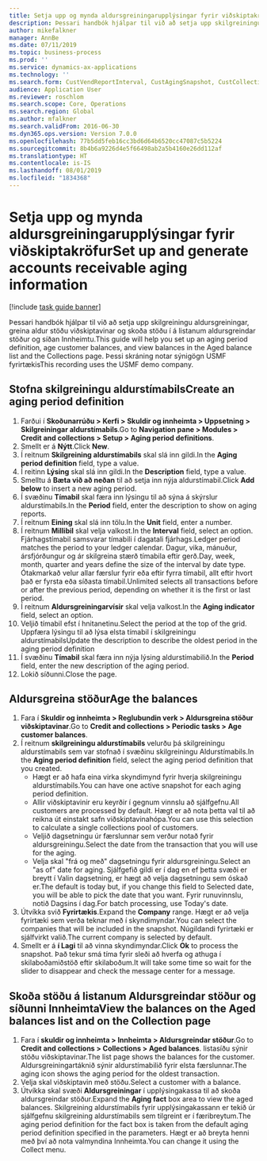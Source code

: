 ```yaml
---
title: Setja upp og mynda aldursgreiningarupplýsingar fyrir viðskiptakröfur
description: Þessari handbók hjálpar til við að setja upp skilgreiningu aldursgreiningar, greina aldur stöðu viðskiptavinar og skoða stöðu í á listanum aldursgreindar stöður og síðan Innheimtu.
author: mikefalkner
manager: AnnBe
ms.date: 07/11/2019
ms.topic: business-process
ms.prod: ''
ms.service: dynamics-ax-applications
ms.technology: ''
ms.search.form: CustVendReportInterval, CustAgingSnapshot, CustCollectionsPoolsListPage, CustCollections
audience: Application User
ms.reviewer: roschlom
ms.search.scope: Core, Operations
ms.search.region: Global
ms.author: mfalkner
ms.search.validFrom: 2016-06-30
ms.dyn365.ops.version: Version 7.0.0
ms.openlocfilehash: 77b5dd5feb16cc3bd6d64b6520cc47087c5b5224
ms.sourcegitcommit: 8b4b6a9226d4e5f66498ab2a5b4160e26dd112af
ms.translationtype: HT
ms.contentlocale: is-IS
ms.lasthandoff: 08/01/2019
ms.locfileid: "1834368"
---
```

# <a name="set-up-and-generate-accounts-receivable-aging-information"></a><span data-ttu-id="a308a-103">Setja upp og mynda aldursgreiningarupplýsingar fyrir viðskiptakröfur</span><span class="sxs-lookup"><span data-stu-id="a308a-103">Set up and generate accounts receivable aging information</span></span>

[!include [task guide banner](../../includes/task-guide-banner.md)]

<span data-ttu-id="a308a-104">Þessari handbók hjálpar til við að setja upp skilgreiningu aldursgreiningar, greina aldur stöðu viðskiptavinar og skoða stöðu í á listanum aldursgreindar stöður og síðan Innheimtu.</span><span class="sxs-lookup"><span data-stu-id="a308a-104">This guide will help you set up an aging period definition, age customer balances, and view balances in the Aged balance list and the Collections page.</span></span> <span data-ttu-id="a308a-105">Þessi skráning notar sýnigögn USMF fyrirtækis</span><span class="sxs-lookup"><span data-stu-id="a308a-105">This recording uses the USMF demo company.</span></span>


## <a name="create-an-aging-period-definition"></a><span data-ttu-id="a308a-106">Stofna skilgreiningu aldurstímabils</span><span class="sxs-lookup"><span data-stu-id="a308a-106">Create an aging period definition</span></span>
1. <span data-ttu-id="a308a-107">Farðui í **Skoðunarrúðu > Kerfi > Skuldir og innheimta > Uppsetning > Skilgreiningar aldurstímabils**.</span><span class="sxs-lookup"><span data-stu-id="a308a-107">Go to **Navigation pane > Modules > Credit and collections > Setup > Aging period definitions**.</span></span>
2. <span data-ttu-id="a308a-108">Smellt er á **Nýtt**.</span><span class="sxs-lookup"><span data-stu-id="a308a-108">Click **New**.</span></span>
3. <span data-ttu-id="a308a-109">Í reitnum **Skilgreining aldurstímabils** skal slá inn gildi.</span><span class="sxs-lookup"><span data-stu-id="a308a-109">In the **Aging period definition** field, type a value.</span></span>
4. <span data-ttu-id="a308a-110">Í reitinn **Lýsing** skal slá inn gildi.</span><span class="sxs-lookup"><span data-stu-id="a308a-110">In the **Description** field, type a value.</span></span>
5. <span data-ttu-id="a308a-111">Smelltu á **Bæta við að neðan** til að setja inn nýja aldurstímabil.</span><span class="sxs-lookup"><span data-stu-id="a308a-111">Click **Add below** to insert a new aging period.</span></span>
6. <span data-ttu-id="a308a-112">Í svæðinu **Tímabil** skal færa inn lýsingu til að sýna á skýrslur aldurstímabils.</span><span class="sxs-lookup"><span data-stu-id="a308a-112">In the **Period** field, enter the description to show on aging reports.</span></span>
7. <span data-ttu-id="a308a-113">Í reitnum **Eining** skal slá inn tölu.</span><span class="sxs-lookup"><span data-stu-id="a308a-113">In the **Unit** field, enter a number.</span></span>
8. <span data-ttu-id="a308a-114">Í reitnum **Millibil** skal velja valkost.</span><span class="sxs-lookup"><span data-stu-id="a308a-114">In the **Interval** field, select an option.</span></span> <span data-ttu-id="a308a-115">Fjárhagstímabil samsvarar tímabili í dagatali fjárhags.</span><span class="sxs-lookup"><span data-stu-id="a308a-115">Ledger period matches the period to your ledger calendar.</span></span> <span data-ttu-id="a308a-116">Dagur, vika, mánuður, ársfjórðungur og ár skilgreina stærð tímabila eftir gerð.</span><span class="sxs-lookup"><span data-stu-id="a308a-116">Day, week, month, quarter and years define the size of the interval by date type.</span></span> <span data-ttu-id="a308a-117">Ótakmarkað velur allar færslur fyrir eða eftir fyrra tímabil, allt eftir hvort það er fyrsta eða síðasta tímabil.</span><span class="sxs-lookup"><span data-stu-id="a308a-117">Unlimited selects all transactions before or after the previous period, depending on whether it is the first or last period.</span></span>  
9. <span data-ttu-id="a308a-118">Í reitnum **Aldursgreiningarvísir** skal velja valkost.</span><span class="sxs-lookup"><span data-stu-id="a308a-118">In the **Aging indicator** field, select an option.</span></span>
10. <span data-ttu-id="a308a-119">Veljið tímabil efst í hnitanetinu.</span><span class="sxs-lookup"><span data-stu-id="a308a-119">Select the period at the top of the grid.</span></span> <span data-ttu-id="a308a-120">Uppfæra lýsingu til að lýsa elsta tímabil í skilgreiningu aldurstímabils</span><span class="sxs-lookup"><span data-stu-id="a308a-120">Update the description to describe the oldest period in the aging period definition</span></span>
11. <span data-ttu-id="a308a-121">Í svæðinu **Tímabil** skal færa inn nýja lýsing aldurstímabilið.</span><span class="sxs-lookup"><span data-stu-id="a308a-121">In the **Period** field, enter the new description of the aging period.</span></span>
12. <span data-ttu-id="a308a-122">Lokið síðunni.</span><span class="sxs-lookup"><span data-stu-id="a308a-122">Close the page.</span></span>

## <a name="age-the-balances"></a><span data-ttu-id="a308a-123">Aldursgreina stöður</span><span class="sxs-lookup"><span data-stu-id="a308a-123">Age the balances</span></span>
1. <span data-ttu-id="a308a-124">Fara í **Skuldir og innheimta > Reglubundin verk > Aldursgreina stöður viðskiptavinar**.</span><span class="sxs-lookup"><span data-stu-id="a308a-124">Go to **Credit and collections > Periodic tasks > Age customer balances**.</span></span>
2. <span data-ttu-id="a308a-125">Í reitnum **skilgreiningu aldurstímabils** velurðu þá skilgreiningu aldurstímabils sem var stofnað í svæðinu skilgreiningu Aldurstímabils.</span><span class="sxs-lookup"><span data-stu-id="a308a-125">In the **Aging period definition** field, select the aging period definition that you created.</span></span>
    + <span data-ttu-id="a308a-126">Hægt er að hafa eina virka skyndimynd fyrir hverja skilgreiningu aldurstímabils.</span><span class="sxs-lookup"><span data-stu-id="a308a-126">You can have one active snapshot for each aging period definition.</span></span>  
    + <span data-ttu-id="a308a-127">Allir viðskiptavinir eru keyrðir í gegnum vinnslu að sjálfgefnu.</span><span class="sxs-lookup"><span data-stu-id="a308a-127">All customers are processed by default.</span></span> <span data-ttu-id="a308a-128">Hægt er að nota þetta val til að reikna út einstakt safn viðskiptavinahópa.</span><span class="sxs-lookup"><span data-stu-id="a308a-128">You can use this selection to calculate a single collections pool of customers.</span></span>  
    + <span data-ttu-id="a308a-129">Veljið dagsetningu úr færslunnar sem verður notað fyrir aldursgreiningu.</span><span class="sxs-lookup"><span data-stu-id="a308a-129">Select the date from the transaction that you will use for the aging.</span></span>  
    + <span data-ttu-id="a308a-130">Velja skal "frá og með" dagsetningu fyrir aldursgreiningu.</span><span class="sxs-lookup"><span data-stu-id="a308a-130">Select an "as of" date for aging.</span></span> <span data-ttu-id="a308a-131">Sjálfgefið gildi er í dag en ef þetta svæði er breytt í Valin dagsetning, er hægt að velja dagsetningu sem óskað er.</span><span class="sxs-lookup"><span data-stu-id="a308a-131">The default is today but, if you change this field to Selected date, you will be able to pick the date that you want.</span></span> <span data-ttu-id="a308a-132">Fyrir runuvinnslu, notið Dagsins í dag.</span><span class="sxs-lookup"><span data-stu-id="a308a-132">For batch processing, use Today's date.</span></span>  
3. <span data-ttu-id="a308a-133">Útvíkka svið **Fyrirtækis**.</span><span class="sxs-lookup"><span data-stu-id="a308a-133">Expand the **Company** range.</span></span> <span data-ttu-id="a308a-134">Hægt er að velja fyrirtæki sem verða teknar með í skyndimyndar.</span><span class="sxs-lookup"><span data-stu-id="a308a-134">You can select the companies that will be included in the snapshot.</span></span> <span data-ttu-id="a308a-135">Núgildandi fyrirtæki er sjálfvirkt valið.</span><span class="sxs-lookup"><span data-stu-id="a308a-135">The current company is selected by default.</span></span>
4. <span data-ttu-id="a308a-136">Smellt er á **í Lagi** til að vinna skyndimyndar.</span><span class="sxs-lookup"><span data-stu-id="a308a-136">Click **Ok** to process the snapshot.</span></span> <span data-ttu-id="a308a-137">Það tekur smá tíma fyrir sleði að hverfa og athuga í skilaboðamiðstöð eftir skilaboðum.</span><span class="sxs-lookup"><span data-stu-id="a308a-137">It will take some time so wait for the slider to disappear and check the message center for a message.</span></span>

## <a name="view-the-balances-on-the-aged-balances-list-and-on-the-collection-page"></a><span data-ttu-id="a308a-138">Skoða stöðu á listanum Aldursgreindar stöður og síðunni Innheimta</span><span class="sxs-lookup"><span data-stu-id="a308a-138">View the balances on the Aged balances list and on the Collection page</span></span>
1. <span data-ttu-id="a308a-139">Fara í **skuldir og innheimta > Innheimta > Aldursgreindar stöður**.</span><span class="sxs-lookup"><span data-stu-id="a308a-139">Go to **Credit and collections > Collections > Aged balances**.</span></span> <span data-ttu-id="a308a-140">listasíðu sýnir stöðu viðskiptavinar.</span><span class="sxs-lookup"><span data-stu-id="a308a-140">The list page shows the balances for the customer.</span></span> <span data-ttu-id="a308a-141">Aldursgreiningartáknið sýnir aldurstímabilið fyrir elsta færslunnar.</span><span class="sxs-lookup"><span data-stu-id="a308a-141">The aging icon shows the aging period for the oldest transaction.</span></span>  
2. <span data-ttu-id="a308a-142">Velja skal viðskiptavin með stöðu.</span><span class="sxs-lookup"><span data-stu-id="a308a-142">Select a customer with a balance.</span></span>
3. <span data-ttu-id="a308a-143">Útvíkka skal svæði **Aldursgreiningar** í upplýsingakassa til að skoða aldursgreindar stöður.</span><span class="sxs-lookup"><span data-stu-id="a308a-143">Expand the **Aging fact** box area to view the aged balances.</span></span> <span data-ttu-id="a308a-144">Skilgreining aldurstímabils fyrir upplýsingakassann er tekið úr sjálfgefnu skilgreining aldurstímabils sem tilgreint er í færibreytum.</span><span class="sxs-lookup"><span data-stu-id="a308a-144">The aging period definition for the fact box is taken from the default aging period definition specified in the parameters.</span></span> <span data-ttu-id="a308a-145">Hægt er að breyta henni með því að nota valmyndina Innheimta.</span><span class="sxs-lookup"><span data-stu-id="a308a-145">You can change it using the Collect menu.</span></span>  

